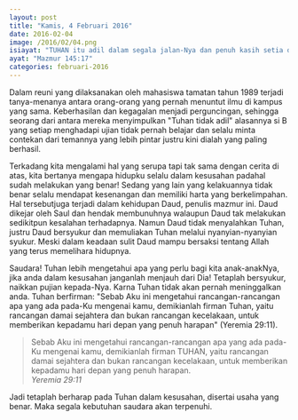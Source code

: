 ```yaml
---
layout: post
title: "Kamis, 4 Februari 2016"
date: 2016-02-04
image: /2016/02/04.png
isiayat: "TUHAN itu adil dalam segala jalan-Nya dan penuh kasih setia dalam segala perbuatan-Nya."
ayat: "Mazmur 145:17"
categories: februari-2016
---
```


Dalam reuni yang dilaksanakan oleh mahasiswa tamatan tahun 1989 terjadi tanya-menanya antara orang-orang yang pernah menuntut ilmu di kampus yang sama. Keberhasilan dan kegagalan menjadi perguncingan, sehingga seorang dari antara mereka menyimpulkan "Tuhan tidak adil" alasannya si B yang setiap menghadapi ujian tidak pernah belajar dan selalu minta contekan dari temannya yang lebih pintar justru kini dialah yang paling berhasil.

Terkadang kita mengalami hal yang serupa tapi tak sama dengan cerita di atas, kita bertanya mengapa hidupku selalu dalam kesusahan padahal sudah melakukan yang benar! Sedang yang lain yang kelakuannya tidak benar selalu mendapat kesenangan dan memiliki harta yang berkelimpahan. Hal tersebutjuga terjadi dalam kehidupan Daud, penulis mazmur ini. Daud dikejar oleh Saul dan hendak membunuhnya walaupun Daud tak melakukan sedikitpun kesalahan terhadapnya. Namun Daud tidak menyalahkan Tuhan, justru Daud bersyukur dan memuliakan Tuhan melalui nyanyian-nyanyian syukur. Meski dalam keadaan sulit Daud mampu bersaksi tentang Allah yang terus memelihara hidupnya.

Saudara! Tuhan lebih mengetahui apa yang perlu bagi kita anak-anakNya, jika anda dalam kesusahan janganlah menjauh dari Dia! Tetaplah bersyukur, naikkan pujian kepada-Nya. Karna Tuhan tidak akan pernah meninggalkan anda. Tuhan berfirman: "Sebab Aku ini mengetahui rancangan-rancangan apa yang ada pada-Ku mengenai kamu, demikianlah firman Tuhan, yaitu rancangan damai sejahtera dan bukan rancangan kecelakaan, untuk memberikan kepadamu hari depan yang penuh harapan" (Yeremia 29:11).

<blockquote>Sebab Aku ini mengetahui rancangan-rancangan apa yang ada pada-Ku mengenai kamu, demikianlah firman TUHAN, yaitu rancangan damai sejahtera dan bukan rancangan kecelakaan, untuk memberikan kepadamu hari depan yang penuh harapan.
<br /><cite>Yeremia 29:11</cite></blockquote>

Jadi tetaplah berharap pada Tuhan dalam kesusahan, disertai usaha yang benar. Maka segala kebutuhan saudara akan terpenuhi.
